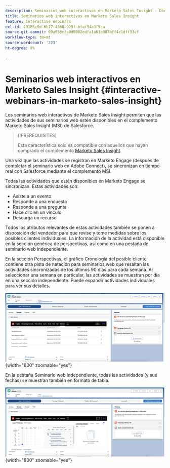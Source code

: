 ```yaml
---
description: Seminarios web interactivos en Marketo Sales Insight - Documentos de Marketo - Documentación del producto
title: Seminarios web interactivos en Marketo Sales Insight
feature: Interactive Webinars
exl-id: 49185c9d-6b77-4360-929f-bfaf54a3f5ca
source-git-commit: 09a656c3a0d0002edfa1a61b987bff4c1dff33cf
workflow-type: tm+mt
source-wordcount: '223'
ht-degree: 8%

---
```


# Seminarios web interactivos en Marketo Sales Insight {#interactive-webinars-in-marketo-sales-insight}

Los seminarios web interactivos de Marketo Sales Insight permiten que las actividades de sus seminarios web estén disponibles en el complemento Marketo Sales Insight (MSI) de Salesforce.

>[!PREREQUISITES]
>
>Esta característica solo es compatible con aquellos que hayan comprado el complemento [Marketo Sales Insight](https://business.adobe.com/es/products/marketo/sales-intelligence-engagement.html).

Una vez que las actividades se registran en Marketo Engage (después de completar el seminario web en Adobe Connect), se sincronizan en tiempo real con Salesforce mediante el complemento MSI.

Todas las actividades que están disponibles en Marketo Engage se sincronizan. Estas actividades son:

* Asiste a un evento
* Responde a una encuesta
* Responde a una pregunta
* Hace clic en un vínculo
* Descarga un recurso

Todos los atributos relevantes de estas actividades también se ponen a disposición del vendedor para que revise y tome medidas sobre los posibles clientes individuales. La información de la actividad está disponible en la sección genérica de perspectivas, así como en una pestaña de seminario web independiente.

En la sección Perspectivas, el gráfico Cronología del posible cliente contiene otra pista de natación para seminarios web que resaltan las actividades sincronizadas de los últimos 90 días para cada semana. Al seleccionar una semana en particular, las actividades se muestran por día en una sección independiente. Puede expandir actividades individuales para ver sus detalles.

![](assets/interactive-webinars-in-marketo-sales-insight-1.png){width="800" zoomable="yes"}

En la pestaña Seminario web independiente, todas las actividades (y sus fechas) se muestran también en formato de tabla.

![](assets/interactive-webinars-in-marketo-sales-insight-2.png){width="800" zoomable="yes"}
